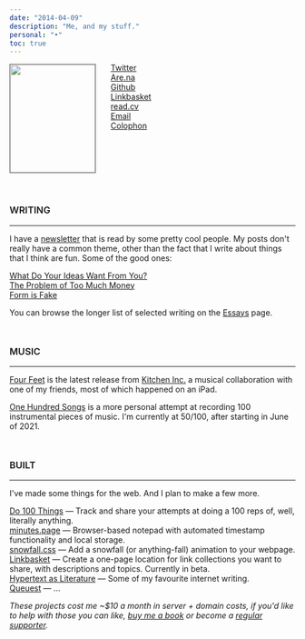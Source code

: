 ```yaml
---
date: "2014-04-09"
description: "Me, and my stuff."
personal: "•"
toc: true
---
```

<style>
.fade-in-image{
	opacity: 1;
	transition: all 0.5s cubic-bezier(0, 0, 0.6, 1);
}

.fade-out-image{
	opacity: 0;
}

</style>
<div id="photo" style="display: inline-block;"> 
<img id=img style="width: 150px; height: 190px; object-fit: cover; margin-top: 0px; margin-bottom: 15px; position: relative; display: inline-block; 
margin-right: 1.4rem; border: solid 0.7px #666;" src="/photos/me/moiblack.jpg">
</div>

<div id=link-list style="display: inline-block; vertical-align: top; margin-top: -2px"> 
<a href="https://twitter.com/joodaloop" id=twitter> Twitter </a> <br>
<a href="https://www.are.na/judah" id=arena> Are.na </a> <br>
<a href="https://github.com/stealsocks" id=github> Github </a> <br>
<a href="https://linkbasket.xyz/joodaloop" id=linkbasket> Linkbasket </a> <br>
<a href="https://read.cv/joodaloop" id=readcv> read.cv </a> <br>
<a href="mailto:judah@joodaloop.com" id=email> Email </a> <br>
<a href="/colophon" id=colophon> Colophon </a> <br>
</div>

<h3 style="margin-top: 40px; font-weight: 600;"> WRITING </h3>

---

I have a [newsletter](https://bewrong.substack.com/) that is read by some pretty cool people. My posts don't really have a common theme, other than the fact that I write about things that I think are fun. Some of the good ones:

[What Do Your Ideas Want From You?](https://bewrong.substack.com/p/what-do-ideas-want)  
[The Problem of Too Much Money](https://bewrong.substack.com/p/the-problem-of-too-much-money)  
[Form is Fake](https://bewrong.substack.com/p/form-is-fake)  

You can browse the longer list of selected writing on the [Essays](/essays) page.


<h3 style="margin-top: 50px; font-weight: 600;"> MUSIC </h3>

---

[Four Feet](https://open.spotify.com/track/0ZucC4LM2jpU3bQTbqujhc) is the latest release from [Kitchen Inc.](https://open.spotify.com/artist/3lFcVnOvnxrbW78B25ilQQ) a musical collaboration with one of my friends, most of which happened on an iPad.

[One Hundred Songs](https://onehundredsongs.netlify.app/) is a more personal attempt at recording 100 instrumental pieces of music. I'm currently at 50/100, after starting in June of 2021.


<h3 style="margin-top: 50px; font-weight: 600;"> BUILT </h3>

---

I've made some things for the web. And I plan to make a few more.

[Do 100 Things](https://do100things.com/) — Track and share your attempts at doing a 100 reps of, well, literally anything.  
[minutes.page](https://blankminutes.netlify.app/) — Browser-based notepad with automated timestamp functionality and local storage.  
[snowfall.css](https://snowfall.joodaloop.com/) — Add a snowfall (or anything-fall) animation to your webpage.  
[Linkbasket](https://linkbasket.xyz/) — Create a one-page location for link collections you want to share, with descriptions and topics. Currently in beta.   
[Hypertext as Literature](https://hypertextliterature.netlify.app/) — Some of my favourite internet writing.  
[Queuest](#) — ...

*These projects cost me ~$10 a month in server + domain costs, if you'd like to help with those you can like, [buy me a book](https://www.buymeacoffee.com/joodaloop) or become a [regular supporter](https://www.buymeacoffee.com/joodaloop/membership).*

<script>
	// var moi2 = new Image();
	// moi2.src = '/photos/catwhite.jpg';	
	// document.getElementById("github").addEventListener('mouseover', () => { swap("/photos/me/catwhite.jpg")})
	// document.getElementById("arena").addEventListener('mouseover', () => { swap("/photos/me/arename.jpg")})
	// document.getElementById("readcv").addEventListener('mouseover', () => { swap("/photos/me/readcvme.jpg")})
	// document.getElementById("twitter").addEventListener('mouseover', () => { swap("/photos/me/twitterme.jpg")})
	// document.getElementById("colophon").addEventListener('mouseover', () => { swap("/photos/me/siteme.jpg")})
	// document.getElementById("img").addEventListener('mouseover', () => { swap("/photos/me/moiblack.jpg")})
	// document.getElementById("linkbasket").addEventListener('mouseover', () => { swap("/photos/me/linkbasketme.jpg")})
	// document.getElementById("email").addEventListener('mouseover', () => { swap("/photos/me/moiblack.jpg")})


	// function swap(url){	

	// 	let src = document.getElementById("img").src

	// 	if(url.substring(url.length-10, url.length-1) != src.substring(src.length-10, src.length-1)){

	// 		document.getElementById("photo").classList.remove("fade-in-image");
	// 		document.getElementById("photo").classList.add("fade-out-image")

	// 		setTimeout( () => {document.getElementById("img").src = url; 
	// 			document.getElementById("photo").classList.remove("fade-out-image")
	// 			document.getElementById("photo").classList.add("fade-in-image");
	// 			 }, 30)
	// 	}
	// }

</script>